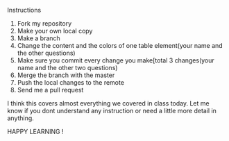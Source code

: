 Instructions

1. Fork my repository
2. Make your own local copy
3. Make a branch
4. Change the content and the colors of one table element(your name and the other questions)
5. Make sure you commit every change you make[total 3 changes(your name and the other two questions)
6. Merge the branch with the master
7. Push the local changes to the remote
8. Send me a pull request

I think this covers almost everything we covered in class today. 
Let me know if you dont understand any instruction or need a little more detail in anything.

HAPPY LEARNING !
